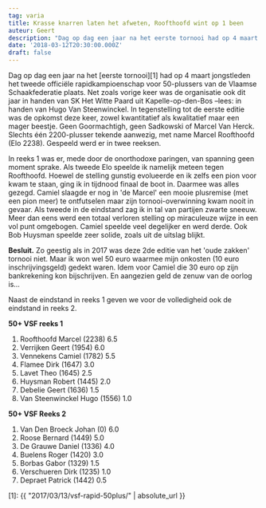 ```yaml
---
tag: varia
title: Krasse knarren laten het afweten, Roofthoofd wint op 1 been
auteur: Geert
description: "Dag op dag een jaar na het eerste tornooi had op 4 maart jongstleden het tweede officiële rapidkampioenschap voor 50-plussers van de Vlaamse Schaakfederatie plaats. Net zoals vorige keer was de organisatie ook dit jaar in handen van SK Het Witte Paard uit Kapelle-op-den-Bos."
date: '2018-03-12T20:30:00.000Z'
draft: false
---
```

Dag op dag een jaar na het [eerste tornooi][1] had op 4 maart jongstleden het tweede officiële rapidkampioenschap voor 50-plussers van de Vlaamse Schaakfederatie plaats. Net zoals vorige keer was de organisatie ook dit jaar in handen van SK Het Witte Paard uit Kapelle-op-den-Bos –lees: in handen van Hugo Van Steenwinckel. In tegenstelling tot de eerste editie was de opkomst deze keer, zowel kwantitatief als kwalitatief maar een mager beestje. Geen Goormachtigh, geen Sadkowski of Marcel Van Herck. Slechts één 2200-plusser tekende aanwezig, met name Marcel Roofthoofd (Elo 2238). Gespeeld werd er in twee reeksen.<!--more-->

In reeks 1 was er, mede door de onorthodoxe paringen, van spanning geen moment sprake. Als tweede Elo speelde ik namelijk meteen tegen Roofthoofd. Hoewel de stelling gunstig evolueerde en ik zelfs een pion voor kwam te staan, ging ik in tijdnood finaal de boot in. Daarmee was alles gezegd. Camiel slaagde er nog in 'de Marcel' een mooie plusremise (met een pion meer) te ontfutselen maar zijn tornooi-overwinning kwam nooit in gevaar. Als tweede in de eindstand zag ik in tal van partijen zwarte sneeuw. Meer dan eens werd een totaal verloren stelling op miraculeuze wijze in een vol punt omgebogen. Camiel speelde veel degelijker en werd derde. Ook Bob Huysman speelde zeer solide, zoals uit de uitslag blijkt.

**Besluit.** Zo geestig als in 2017 was deze 2de editie van het 'oude zakken' tornooi niet. Maar ik won wel 50 euro waarmee mijn onkosten (10 euro inschrijvingsgeld) gedekt waren. Idem voor Camiel die 30 euro op zijn bankrekening kon bijschrijven. En aangezien geld de zenuw van de oorlog is...

Naast de eindstand in reeks 1 geven we voor de volledigheid ook de eindstand in reeks 2.

**50+ VSF reeks 1**

  1.    Roofthoofd Marcel     (2238)   6.5
  2.    Verrijken Geert       (1954)   6.0
  3.    Vennekens Camiel      (1782)   5.5
  4.    Flamee Dirk           (1647)   3.0
  5.    Lavet Theo            (1645)   2.5
  6.    Huysman Robert        (1445)   2.0
  7.    Debelie Geert         (1636)   1.5
  8.    Van Steenwinckel Hugo (1556)   1.0

**50+ VSF Reeks 2**

  1.    Van Den Broeck Johan    (0)   6.0
  2.    Roose Bernard        (1449)   5.0
  3.    De Grauwe Daniel     (1336)   4.0
  4.    Buelens Roger        (1420)   3.0
  5.    Borbas Gabor         (1329)   1.5
  6.    Verschueren Dirk     (1235)   1.0
  7.    Depraet Patrick      (1442)   0.5


[1]: {{ "2017/03/13/vsf-rapid-50plus/" | absolute_url }}
